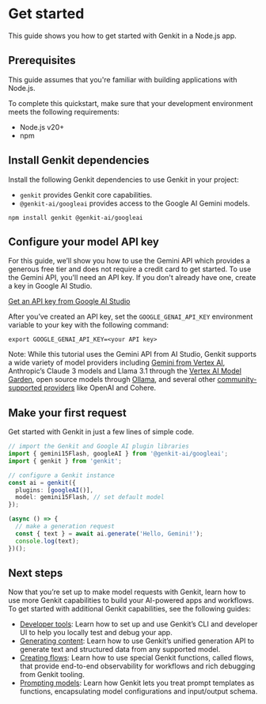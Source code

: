 # Get started

This guide shows you how to get started with Genkit in a Node.js app.

## Prerequisites

This guide assumes that you're familiar with building applications with Node.js.

To complete this quickstart, make sure that your development environment meets
the following requirements:

*   Node.js v20+
*   npm

## Install Genkit dependencies

Install the following Genkit dependencies to use Genkit in your project:

*   `genkit` provides Genkit core capabilities.
*   `@genkit-ai/googleai` provides access to the Google AI Gemini models.

```posix-terminal
npm install genkit @genkit-ai/googleai
```

## Configure your model API key

For this guide, we’ll show you how to use the Gemini API which provides a
generous free tier and does not require a credit card to get started. To use the
Gemini API, you'll need an API key. If you don't already have one, create a key
in Google AI Studio.

[Get an API key from Google AI Studio](https://makersuite.google.com/app/apikey)

After you’ve created an API key, set the `GOOGLE_GENAI_API_KEY` environment
variable to your key with the following command:

```posix-terminal
export GOOGLE_GENAI_API_KEY=<your API key>
```

Note: While this tutorial uses the Gemini API from AI Studio, Genkit supports a
wide variety of model providers including
[Gemini from Vertex AI](/docs/genkit/plugins/vertex-ai#generative_ai_models),
Anthropic’s Claude 3 models and Llama 3.1 through the
[Vertex AI Model Garden](/docs/genkit/plugins/vertex-ai#anthropic_claude_3_on_vertex_ai_model_garden),
open source models through
[Ollama](/docs/genkit/plugins/ollama), and several other
[community-supported providers](/docs/genkit/models#models-supported) like
OpenAI and Cohere.

## Make your first request

Get started with Genkit in just a few lines of simple code.

```ts
// import the Genkit and Google AI plugin libraries
import { gemini15Flash, googleAI } from '@genkit-ai/googleai';
import { genkit } from 'genkit';

// configure a Genkit instance
const ai = genkit({
  plugins: [googleAI()],
  model: gemini15Flash, // set default model
});

(async () => {
  // make a generation request
  const { text } = await ai.generate('Hello, Gemini!');
  console.log(text);
})();
```

## Next steps

Now that you’re set up to make model requests with Genkit, learn how to use more
Genkit capabilities to build your AI-powered apps and workflows. To get started
with additional Genkit capabilities, see the following guides:

*   [Developer tools](/docs/genkit/devtools): Learn how to set up and use
    Genkit’s CLI and developer UI to help you locally test and debug your app.
*   [Generating content](/docs/genkit/models): Learn how to use Genkit’s unified
    generation API to generate text and structured data from any supported
    model.
*   [Creating flows](/docs/genkit/flows): Learn how to use special Genkit
    functions, called flows, that provide end-to-end observability for workflows
    and rich debugging from Genkit tooling.
*   [Prompting models](/docs/genkit/prompts): Learn how Genkit lets you treat
    prompt templates as functions, encapsulating model configurations and
    input/output schema.
